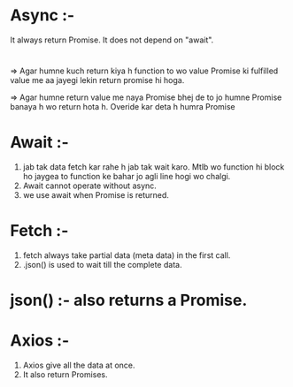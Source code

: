 # Async :-
It always return Promise.
It does not depend on "await".

# 
=> Agar humne kuch return kiya h function to wo value Promise ki fulfilled value me aa jayegi lekin return promise hi hoga.

=> Agar humne return value me naya Promise bhej de to jo humne Promise banaya h wo return hota h.
Overide kar deta h humra Promise


# Await :-
1. jab tak data fetch kar rahe h jab tak wait karo. Mtlb wo function hi block ho jaygea to function ke bahar jo agli line hogi wo chalgi.
2. Await cannot operate without async.
3. we use await when Promise is returned.


# Fetch :- 
1. fetch always take partial data (meta data)  in the first call.
2. .json() is used to wait till the complete data.

# json() :- also returns a Promise.



# Axios :-
1. Axios give all the data at once.
2. It also return Promises.